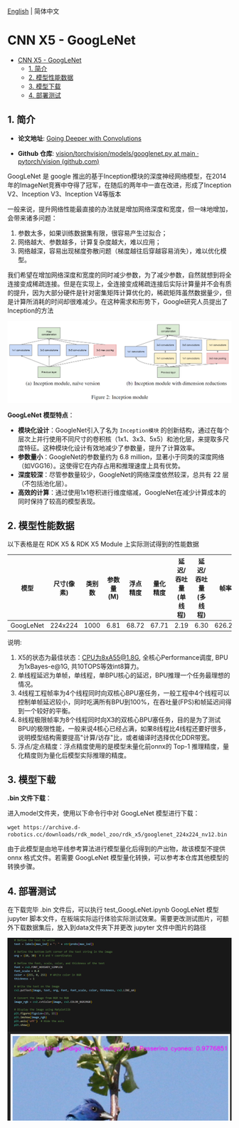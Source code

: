 [English](./README.md) | 简体中文

# CNN X5 - GoogLeNet

- [CNN X5 - GoogLeNet](#cnn-x5---googlenet)
  - [1. 简介](#1-简介)
  - [2. 模型性能数据](#2-模型性能数据)
  - [3. 模型下载](#3-模型下载)
  - [4. 部署测试](#4-部署测试)

## 1. 简介

- **论文地址**: [Going Deeper with Convolutions](https://arxiv.org/abs/1409.4842)

- **Github 仓库**: [vision/torchvision/models/googlenet.py at main · pytorch/vision (github.com)](https://github.com/pytorch/vision/blob/main/torchvision/models/googlenet.py)

GoogLeNet 是 google 推出的基于Inception模块的深度神经网络模型，在2014年的ImageNet竞赛中夺得了冠军，在随后的两年中一直在改进，形成了Inception V2、Inception V3、Inception V4等版本

一般来说，提升网络性能最直接的办法就是增加网络深度和宽度，但一味地增加，会带来诸多问题：
1. 参数太多，如果训练数据集有限，很容易产生过拟合；
2. 网络越大、参数越多，计算复杂度越大，难以应用；
3. 网络越深，容易出现梯度弥散问题（梯度越往后穿越容易消失），难以优化模型。

我们希望在增加网络深度和宽度的同时减少参数，为了减少参数，自然就想到将全连接变成稀疏连接。但是在实现上，全连接变成稀疏连接后实际计算量并不会有质的提升，因为大部分硬件是针对密集矩阵计算优化的，稀疏矩阵虽然数据量少，但是计算所消耗的时间却很难减少。在这种需求和形势下，Google研究人员提出了Inception的方法

![](./data/GoogLeNet_architecture.png)

**GoogLeNet 模型特点**：

- **模块化设计**：GoogleNet引入了名为 `Inception模块` 的创新结构，通过在每个层次上并行使用不同尺寸的卷积核（1x1、3x3、5x5）和池化层，来提取多尺度特征。这种模块化设计有效地减少了参数量，提升了计算效率。
- **参数量小**：GoogleNet的参数量约为 6.8 million，显著小于同类的深度网络（如VGG16）。这使得它在内存占用和推理速度上具有优势。
- **深度较深**：尽管参数量较少，GoogleNet的网络深度依然较深，总共有 22 层（不包括池化层）。
- **高效的计算**：通过使用1x1卷积进行维度缩减，GoogleNet在减少计算成本的同时保持了较高的模型表现。


## 2. 模型性能数据

以下表格是在 RDK X5 & RDK X5 Module 上实际测试得到的性能数据


| 模型          | 尺寸(像素)  | 类别数  | 参数量(M) | 浮点精度  | 量化精度  | 延迟/吞吐量(单线程) | 延迟/吞吐量(多线程) | 帧率     |
| ----------- | ------- | ---- | ------ | ----- | ----- | ----------- | ----------- | ------ |
| GoogLeNet                  | 224x224     | 1000     | 6.81      | 68.72     | 67.71     | 2.19        | 6.30        | 626.27      |


说明: 
1. X5的状态为最佳状态：CPU为8xA55@1.8G, 全核心Performance调度, BPU为1xBayes-e@1G, 共10TOPS等效int8算力。
2. 单线程延迟为单帧，单线程，单BPU核心的延迟，BPU推理一个任务最理想的情况。
3. 4线程工程帧率为4个线程同时向双核心BPU塞任务，一般工程中4个线程可以控制单帧延迟较小，同时吃满所有BPU到100%，在吞吐量(FPS)和帧延迟间得到一个较好的平衡。
4. 8线程极限帧率为8个线程同时向X3的双核心BPU塞任务，目的是为了测试BPU的极限性能，一般来说4核心已经占满，如果8线程比4线程还要好很多，说明模型结构需要提高"计算/访存"比，或者编译时选择优化DDR带宽。
5. 浮点/定点精度：浮点精度使用的是模型未量化前onnx的 Top-1 推理精度，量化精度则为量化后模型实际推理的精度。

## 3. 模型下载

**.bin 文件下载**：

进入model文件夹，使用以下命令行中对 GoogLeNet 模型进行下载：

```shell
wget https://archive.d-robotics.cc/downloads/rdk_model_zoo/rdk_x5/googlenet_224x224_nv12.bin
```

由于此模型是由地平线参考算法进行模型量化后得到的产出物，故该模型不提供 onnx 格式文件。若需要 GoogLeNet 模型量化转换，可以参考本仓库其他模型的转换步骤。

## 4. 部署测试

在下载完毕 .bin 文件后，可以执行 test_GoogLeNet.ipynb GoogLeNet 模型 jupyter 脚本文件，在板端实际运行体验实际测试效果。需要更改测试图片，可额外下载数据集后，放入到data文件夹下并更改 jupyter 文件中图片的路径

![](./data/inference.png)

